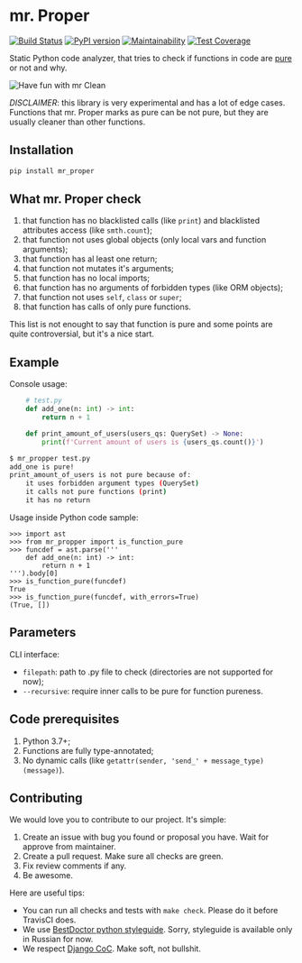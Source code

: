# mr. Proper

[![Build Status](https://travis-ci.org/best-doctor/mr_proper.svg?branch=master)](https://travis-ci.org/best-doctor/mr_proper)
[![PyPI version](https://badge.fury.io/py/mr-proper.svg)](https://badge.fury.io/py/mr-proper)
[![Maintainability](https://api.codeclimate.com/v1/badges/4b2234d95d5c4944e2e6/maintainability)](https://codeclimate.com/github/best-doctor/mr_proper/maintainability)
[![Test Coverage](https://api.codeclimate.com/v1/badges/4b2234d95d5c4944e2e6/test_coverage)](https://codeclimate.com/github/best-doctor/mr_proper/test_coverage)

Static Python code analyzer, that tries to check if functions in code are
[pure](https://en.wikipedia.org/wiki/Pure_function) or not and why.

![Have fun with mr Clean](https://raw.githubusercontent.com/best-doctor/mr_proper/master/docs_img/mr_clean_sponge.jpg)

*DISCLAIMER*: this library is very experimental and has a lot of edge cases.
Functions that mr. Proper marks as pure can be not pure, but they are
usually cleaner than other functions.

## Installation

```bash
pip install mr_proper
```

## What mr. Proper check

1. that function has no blacklisted calls (like `print`)
   and blacklisted attributes access (like `smth.count`);
1. that function not uses global objects (only local vars and function arguments);
1. that function has al least one return;
1. that function not mutates it's arguments;
1. that function has no local imports;
1. that function has no arguments of forbidden types (like ORM objects);
1. that function not uses `self`, `class` or `super`;
1. that function has calls of only pure functions.

This list is not enought to say that function is pure and some points
are quite controversial, but it's a nice start.

## Example

Console usage:

```python
    # test.py
    def add_one(n: int) -> int:
        return n + 1

    def print_amount_of_users(users_qs: QuerySet) -> None:
        print(f'Current amount of users is {users_qs.count()}')
```

```bash
$ mr_propper test.py
add_one is pure!
print_amount_of_users is not pure because of:
    it uses forbidden argument types (QuerySet)
    it calls not pure functions (print)
    it has no return
```

Usage inside Python code sample:

```jupyterpython
>>> import ast
>>> from mr_propper import is_function_pure
>>> funcdef = ast.parse('''
    def add_one(n: int) -> int:
        return n + 1
''').body[0]
>>> is_function_pure(funcdef)
True
>>> is_function_pure(funcdef, with_errors=True)
(True, [])
```

## Parameters

CLI interface:

- `filepath`: path to .py file to check (directories are not supported for now);
- `--recursive`: require inner calls to be pure for function pureness.

## Code prerequisites

1. Python 3.7+;
1. Functions are fully type-annotated;
1. No dynamic calls (like `getattr(sender, 'send_' + message_type)(message)`).

## Contributing

We would love you to contribute to our project. It's simple:

1. Create an issue with bug you found or proposal you have.
   Wait for approve from maintainer.
1. Create a pull request. Make sure all checks are green.
1. Fix review comments if any.
1. Be awesome.

Here are useful tips:

- You can run all checks and tests with `make check`.
  Please do it before TravisCI does.
- We use [BestDoctor python styleguide](https://github.com/best-doctor/guides/blob/master/guides/python_styleguide.md).
  Sorry, styleguide is available only in Russian for now.
- We respect [Django CoC](https://www.djangoproject.com/conduct/).
  Make soft, not bullshit.
